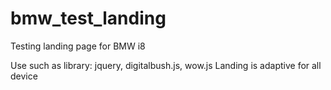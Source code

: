 # bmw_test_landing
Testing landing page for BMW i8

Use such as library: jquery, digitalbush.js, wow.js
Landing is adaptive for all device
